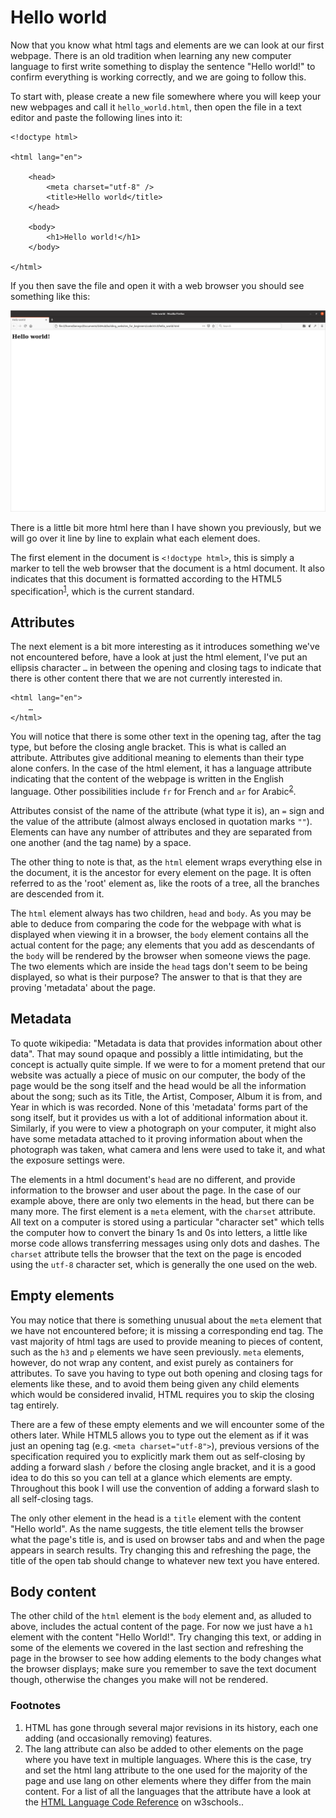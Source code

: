 # Hello world
Now that you know what html tags and elements are we can look at our first webpage. There is an old tradition when learning any new computer language to first write something to display the sentence "Hello world!" to confirm everything is working correctly, and we are going to follow this.

To start with, please create a new file somewhere where you will keep your new webpages and call it `hello_world.html`, then open the file in a text editor and paste the following lines into it:
```
<!doctype html>

<html lang="en">

    <head>
        <meta charset="utf-8" />
        <title>Hello world</title>
    </head>

    <body>
        <h1>Hello world!</h1>
    </body>

</html>
```
If you then save the file and open it with a web browser you should see something like this:

![hello_world.html rendered in Firefox](./images/s1c3/01.png)

There is a little bit more html here than I have shown you previously, but we will go over it line by line to explain what each element does.

The first element in the document is `<!doctype html>`, this is simply a marker to tell the web browser that the document is a html document. It also indicates that this document is formatted according to the HTML5 specification<sup id="a1">[1](#f1)</sup>, which is the current standard.

## Attributes

The next element is a bit more interesting as it introduces something we've not encountered before, have a look at just the html element, I've put an ellipsis character `…` in between the opening and closing tags to indicate that there is other content there that we are not currently interested in.
```
<html lang="en">
    …
</html>
```
You will notice that there is some other text in the opening tag, after the tag type, but before the closing angle bracket. This is what is called an attribute. Attributes give additional meaning to elements than their type alone confers. In the case of the html element, it has a language attribute indicating that the content of the webpage is written in the English language. Other possibilities include `fr` for French and `ar` for Arabic<sup id="a2">[2](#f2)</sup>.

Attributes consist of the name of the attribute (what type it is), an `=` sign and the value of the attribute (almost always enclosed in quotation marks `""`). Elements can have any number of attributes and they are separated from one another (and the tag name) by a space.

The other thing to note is that, as the `html` element wraps everything else in the document, it is the ancestor for every element on the page. It is often referred to as the 'root' element as, like the roots of a tree, all the branches are descended from it.

The `html` element always has two children, `head` and `body`. As you may be able to deduce from comparing the code for the webpage with what is displayed when viewing it in a browser, the `body` element contains all the actual content for the page; any elements that you add as descendants of the `body` will be rendered by the browser when someone views the page. The two elements which are inside the `head` tags don't seem to be being displayed, so what is their purpose? The answer to that is that they are proving 'metadata' about the page.

## Metadata

To quote wikipedia: "Metadata is data that provides information about other data". That may sound opaque and possibly a little intimidating, but the concept is actually quite simple. If we were to for a moment pretend that our website was actually a piece of music on our computer, the body of the page would be the song itself and the head would be all the information about the song; such as its Title, the Artist, Composer, Album it is from, and Year in which is was recorded. None of this 'metadata' forms part of the song itself, but it provides us with a lot of additional information about it. Similarly, if you were to view a photograph on your computer, it might also have some metadata attached to it proving information about when the photograph was taken, what camera and lens were used to take it, and what the exposure settings were.

The elements in a html document's `head` are no different, and provide information to the browser and user about the page. In the case of our example above, there are only two elements in the head, but there can be many more. The first element is a `meta` element, with the `charset` attribute. All text on a computer is stored using a particular "character set" which tells the computer how to convert the binary 1s and 0s into letters, a little like morse code allows transferring messages using only dots and dashes. The `charset` attribute tells the browser that the text on the page is encoded using the `utf-8` character set, which is generally the one used on the web.

## Empty elements

You may notice that there is something unusual about the `meta` element that we have not encountered before; it is missing a corresponding end tag. The vast majority of html tags are used to provide meaning to pieces of content, such as the `h3` and `p` elements we have seen previously. `meta` elements, however, do not wrap any content, and exist purely as containers for attributes. To save you having to type out both opening and closing tags for elements like these, and to avoid them being given any child elements which would be considered invalid, HTML requires you to skip the closing tag entirely.

There are a few of these empty elements and we will encounter some of the others later. While HTML5 allows you to type out the element as if it was just an opening tag (e.g. `<meta charset="utf-8">`), previous versions of the specification required you to explicitly mark them out as self-closing by adding a forward slash `/` before the closing angle bracket, and it is a good idea to do this so you can tell at a glance which elements are empty. Throughout this book I will use the convention of adding a forward slash to all self-closing tags.

The only other element in the head is a `title` element with the content "Hello world". As the name suggests, the title element tells the browser what the page's title is, and is used on browser tabs and and when the page appears in search results. Try changing this and refreshing the page, the title of the open tab should change to whatever new text you have entered.

## Body content

The other child of the `html` element is the `body` element and, as alluded to above, includes the actual content of the page. For now we just have a `h1` element with the content "Hello World!". Try changing this text, or adding in some of the elements we covered in the last section and refreshing the page in the browser to see how adding elements to the body changes what the browser displays; make sure you remember to save the text document though, otherwise the changes you make will not be rendered. 

### Footnotes
<ol class="footnotes">
<li id="f1">HTML has gone through several major revisions in its history, each one adding (and occasionally removing) features.</li>
<li id="f2">The lang attribute can also be added to other elements on the page where you have text in multiple languages. Where this is the case, try and set the html lang attribute to the one used for the majority of the page and use lang on other elements where they differ from the main content. For a list of all the languages that the attribute have a look at the <a href="https://www.w3schools.com/tags/ref_language_codes.asp">HTML Language Code Reference</a> on w3schools..</li>
</ol>